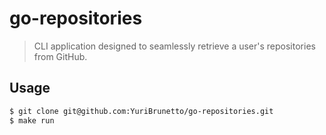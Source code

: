 # go-repositories

> CLI application designed to seamlessly retrieve a user's repositories from GitHub.

## Usage

```bash
$ git clone git@github.com:YuriBrunetto/go-repositories.git
$ make run
```
